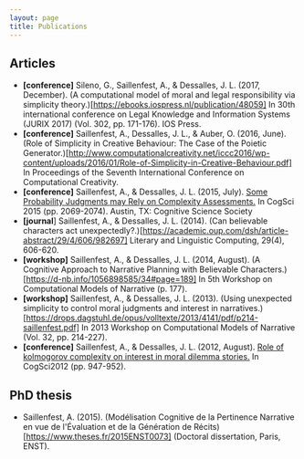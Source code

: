 ```yaml
---
layout: page
title: Publications
---
```


## Articles
* **[conference]** Sileno, G., Saillenfest, A., & Dessalles, J. L. (2017, December). (A computational model of moral and legal responsibility via simplicity theory.)[https://ebooks.iospress.nl/publication/48059] In 30th international conference on Legal Knowledge and Information Systems (JURIX 2017) (Vol. 302, pp. 171-176). IOS Press.
* **[conference]** Saillenfest, A., Dessalles, J. L., & Auber, O. (2016, June). (Role of Simplicity in Creative Behaviour: The Case of the Poietic Generator.)[http://www.computationalcreativity.net/iccc2016/wp-content/uploads/2016/01/Role-of-Simplicity-in-Creative-Behaviour.pdf] In Proceedings of the Seventh International Conference on Computational Creativity.
* **[conference]** Saillenfest, A., & Dessalles, J. L. (2015, July). [Some Probability Judgments may Rely on Complexity Assessments.](https://cogsci.mindmodeling.org/2015/papers/0357/paper0357.pdf) In CogSci 2015 (pp. 2069-2074). Austin, TX: Cognitive Science Society
* **[journal**] Saillenfest, A., & Dessalles, J. L. (2014). (Can believable characters act unexpectedly?.)[https://academic.oup.com/dsh/article-abstract/29/4/606/982697] Literary and Linguistic Computing, 29(4), 606-620.
* **[workshop]** Saillenfest, A., & Dessalles, J. L. (2014, August). (A Cognitive Approach to Narrative Planning with Believable Characters.)[https://d-nb.info/1056898585/34#page=189] In 5th Workshop on Computational Models of Narrative (p. 177).
* **[workshop]** Saillenfest, A., & Dessalles, J. L. (2013). (Using unexpected simplicity to control moral judgments and interest in narratives.)[https://drops.dagstuhl.de/opus/volltexte/2013/4141/pdf/p214-saillenfest.pdf] In 2013 Workshop on Computational Models of Narrative (Vol. 32, pp. 214-227).
* **[conference]** Saillenfest, A., & Dessalles, J. L. (2012, August). [Role of kolmogorov complexity on interest in moral dilemma stories.](https://cogsci.mindmodeling.org/2012/papers/0172/paper0172.pdf) In CogSci2012 (pp. 947-952).

## PhD thesis
* Saillenfest, A. (2015). (Modélisation Cognitive de la Pertinence Narrative en vue de l'Évaluation et de la Génération de Récits)[https://www.theses.fr/2015ENST0073] (Doctoral dissertation, Paris, ENST).
